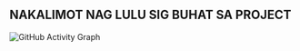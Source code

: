 ## NAKALIMOT NAG LULU SIG BUHAT SA PROJECT 
![GitHub Activity Graph](https://github-readme-activity-graph.vercel.app/graph?username=Arn0ten&theme=react-dark&hide_border=true&area=true)  
